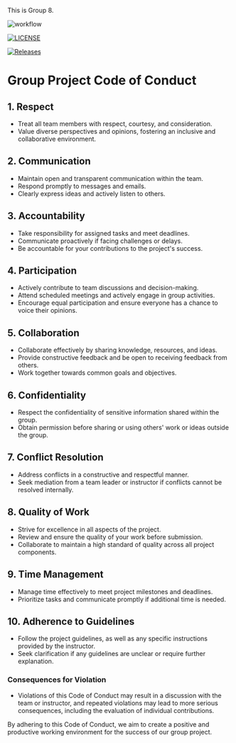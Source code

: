 This is Group 8.

![workflow](https://github.com/yamone17/DevOps_Gp8/actions/workflows/main.yml/badge.svg)

[![LICENSE](https://img.shields.io/github/license/yamone17/DevOps_Gp8.svg?style=flat-square)](https://github.com/yamone17/DevOps_Gp8/blob/master/LICENSE)

[![Releases](https://img.shields.io/github/release/yamone17/DevOps_Gp8/all.svg?style=flat-square)](https://github.com/yamone17/DevOps_Gp8/releases)



# Group Project Code of Conduct

## 1. Respect
   - Treat all team members with respect, courtesy, and consideration.
   - Value diverse perspectives and opinions, fostering an inclusive and collaborative environment.

## 2. Communication
   - Maintain open and transparent communication within the team.
   - Respond promptly to messages and emails.
   - Clearly express ideas and actively listen to others.

## 3. Accountability
   - Take responsibility for assigned tasks and meet deadlines.
   - Communicate proactively if facing challenges or delays.
   - Be accountable for your contributions to the project's success.

## 4. Participation
   - Actively contribute to team discussions and decision-making.
   - Attend scheduled meetings and actively engage in group activities.
   - Encourage equal participation and ensure everyone has a chance to voice their opinions.

## 5. Collaboration
   - Collaborate effectively by sharing knowledge, resources, and ideas.
   - Provide constructive feedback and be open to receiving feedback from others.
   - Work together towards common goals and objectives.

## 6. Confidentiality
   - Respect the confidentiality of sensitive information shared within the group.
   - Obtain permission before sharing or using others' work or ideas outside the group.

## 7. Conflict Resolution
   - Address conflicts in a constructive and respectful manner.
   - Seek mediation from a team leader or instructor if conflicts cannot be resolved internally.

## 8. Quality of Work
   - Strive for excellence in all aspects of the project.
   - Review and ensure the quality of your work before submission.
   - Collaborate to maintain a high standard of quality across all project components.

## 9. Time Management
   - Manage time effectively to meet project milestones and deadlines.
   - Prioritize tasks and communicate promptly if additional time is needed.

## 10. Adherence to Guidelines
   - Follow the project guidelines, as well as any specific instructions provided by the instructor.
   - Seek clarification if any guidelines are unclear or require further explanation.

### Consequences for Violation
   - Violations of this Code of Conduct may result in a discussion with the team or instructor, and repeated violations may lead to more serious consequences, including the evaluation of individual contributions.

By adhering to this Code of Conduct, we aim to create a positive and productive working environment for the success of our group project.

